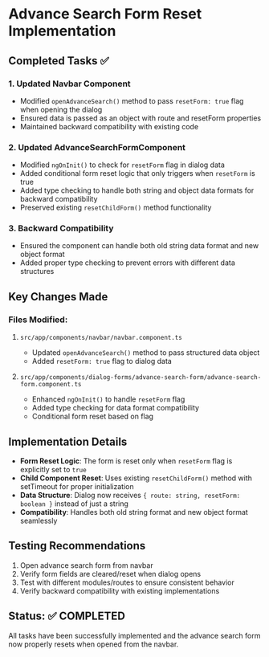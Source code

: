 # Advance Search Form Reset Implementation

## Completed Tasks ✅

### 1. Updated Navbar Component
- Modified `openAdvanceSearch()` method to pass `resetForm: true` flag when opening the dialog
- Ensured data is passed as an object with route and resetForm properties
- Maintained backward compatibility with existing code

### 2. Updated AdvanceSearchFormComponent
- Modified `ngOnInit()` to check for `resetForm` flag in dialog data
- Added conditional form reset logic that only triggers when `resetForm` is true
- Added type checking to handle both string and object data formats for backward compatibility
- Preserved existing `resetChildForm()` method functionality

### 3. Backward Compatibility
- Ensured the component can handle both old string data format and new object format
- Added proper type checking to prevent errors with different data structures

## Key Changes Made

### Files Modified:
1. `src/app/components/navbar/navbar.component.ts`
   - Updated `openAdvanceSearch()` method to pass structured data object
   - Added `resetForm: true` flag to dialog data

2. `src/app/components/dialog-forms/advance-search-form/advance-search-form.component.ts`
   - Enhanced `ngOnInit()` to handle `resetForm` flag
   - Added type checking for data format compatibility
   - Conditional form reset based on flag

## Implementation Details

- **Form Reset Logic**: The form is reset only when `resetForm` flag is explicitly set to `true`
- **Child Component Reset**: Uses existing `resetChildForm()` method with setTimeout for proper initialization
- **Data Structure**: Dialog now receives `{ route: string, resetForm: boolean }` instead of just a string
- **Compatibility**: Handles both old string format and new object format seamlessly

## Testing Recommendations

1. Open advance search form from navbar
2. Verify form fields are cleared/reset when dialog opens
3. Test with different modules/routes to ensure consistent behavior
4. Verify backward compatibility with existing implementations

## Status: ✅ COMPLETED

All tasks have been successfully implemented and the advance search form now properly resets when opened from the navbar.
